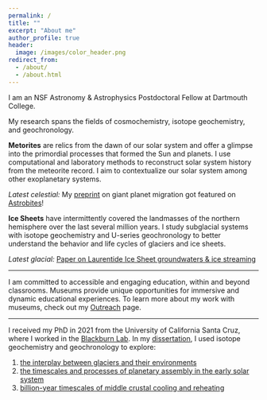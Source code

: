 ```yaml
---
permalink: /
title: ""
excerpt: "About me"
author_profile: true
header:
  image: /images/color_header.png
redirect_from: 
  - /about/
  - /about.html
---
```

I am an NSF Astronomy & Astrophysics Postdoctoral Fellow at Dartmouth College.

My research spans the fields of cosmochemistry, isotope geochemistry, and geochronology. 

**Metorites** are relics from the dawn of our solar system and offer a glimpse into the primordial processes that formed the Sun and planets. I use computational and laboratory methods to reconstruct solar system history from the meteorite record. I aim to contextualize our solar system among other exoplanetary systems.

<em>Latest celestial:</em> My [preprint](https://arxiv.org/abs/2309.10906) on giant planet migration got featured on [Astrobites](https://astrobites.org/2023/09/25/meteorites-planet-migration/)!

**Ice Sheets** have intermittently covered the landmasses of the northern hemisphere over the last several million years. I study subglacial systems with isotope geochemistry and U-series geochronology to better understand the behavior and life cycles of glaciers and ice sheets.

<em>Latest glacial:</em> [Paper on Laurentide Ice Sheet groundwaters & ice streaming](https://www.science.org/doi/10.1126/sciadv.abp9329)

---
I am committed to accessible and engaging education, within and beyond classrooms. Museums provide unique opportunities for immersive and dynamic educational experiences. To learn more about my work with museums, check out my [Outreach](outreach.md) page. 

---
I received my PhD in 2021 from the University of California Santa Cruz, where I worked in the [Blackburn Lab](https://ucscgeochronology.sites.ucsc.edu/). In my [dissertation](https://escholarship.org/uc/item/0vp7r59z), I used isotope geochemistry and geochronology to explore:
1. [the interplay between glaciers and their environments](../_research/res-2-subglacial.md)  
2. [the timescales and processes of planetary assembly in the early solar system](../_research/res-3-chondrite.md)
3. [billion-year timescales of middle crustal cooling and reheating](../_research/res-4-thermochron.md)

